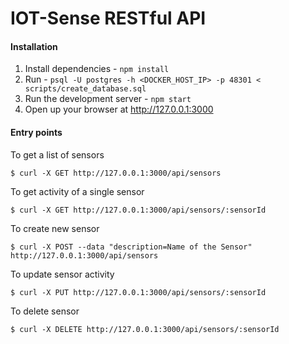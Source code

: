 # IOT-Sense RESTful API

#### Installation

1. Install dependencies - `npm install`
2. Run - `psql -U postgres -h <DOCKER_HOST_IP> -p 48301 < scripts/create_database.sql`
3. Run the development server - `npm start`
4. Open up your browser at http://127.0.0.1:3000

#### Entry points

To get a list of sensors

	$ curl -X GET http://127.0.0.1:3000/api/sensors

To get activity of a single sensor

	$ curl -X GET http://127.0.0.1:3000/api/sensors/:sensorId

To create new sensor

	$ curl -X POST --data "description=Name of the Sensor" http://127.0.0.1:3000/api/sensors

To update sensor activity

	$ curl -X PUT http://127.0.0.1:3000/api/sensors/:sensorId

To delete sensor

	$ curl -X DELETE http://127.0.0.1:3000/api/sensors/:sensorId
